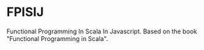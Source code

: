 # FPISIJ
Functional Programming In Scala In Javascript. Based on the book "Functional Programming in Scala".